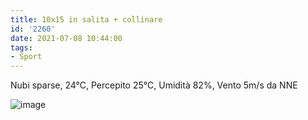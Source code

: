 ```yaml
---
title: 10x15 in salita + collinare
id: '2260'
date: 2021-07-08 10:44:00
tags:
- Sport
---
```


Nubi sparse, 24°C, Percepito 25°C, Umidità 82%, Vento 5m/s da NNE
<!-- more -->
![image](/images/2021/08/20210708-activity-map.png)